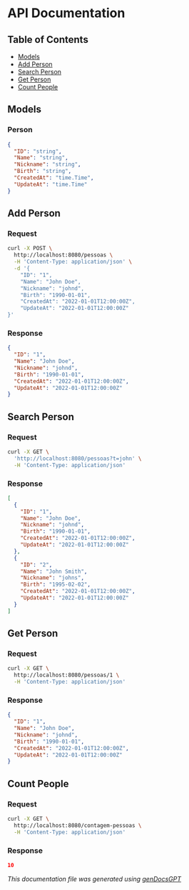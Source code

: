 # API Documentation

## Table of Contents
- [Models](#models)
- [Add Person](#add-person)
- [Search Person](#search-person)
- [Get Person](#get-person)
- [Count People](#count-people)

## Models<a name="models"></a>
### Person
```json
{
  "ID": "string",
  "Name": "string",
  "Nickname": "string",
  "Birth": "string",
  "CreatedAt": "time.Time",
  "UpdateAt": "time.Time"
}
```

## Add Person<a name="add-person"></a>
### Request
```bash
curl -X POST \
  http://localhost:8080/pessoas \
  -H 'Content-Type: application/json' \
  -d '{
    "ID": "1",
    "Name": "John Doe",
    "Nickname": "johnd",
    "Birth": "1990-01-01",
    "CreatedAt": "2022-01-01T12:00:00Z",
    "UpdateAt": "2022-01-01T12:00:00Z"
}'
```

### Response
```json
{
  "ID": "1",
  "Name": "John Doe",
  "Nickname": "johnd",
  "Birth": "1990-01-01",
  "CreatedAt": "2022-01-01T12:00:00Z",
  "UpdateAt": "2022-01-01T12:00:00Z"
}
```

## Search Person<a name="search-person"></a>
### Request
```bash
curl -X GET \
  'http://localhost:8080/pessoas?t=john' \
  -H 'Content-Type: application/json'
```

### Response
```json
[
  {
    "ID": "1",
    "Name": "John Doe",
    "Nickname": "johnd",
    "Birth": "1990-01-01",
    "CreatedAt": "2022-01-01T12:00:00Z",
    "UpdateAt": "2022-01-01T12:00:00Z"
  },
  {
    "ID": "2",
    "Name": "John Smith",
    "Nickname": "johns",
    "Birth": "1995-02-02",
    "CreatedAt": "2022-01-01T12:00:00Z",
    "UpdateAt": "2022-01-01T12:00:00Z"
  }
]
```

## Get Person<a name="get-person"></a>
### Request
```bash
curl -X GET \
  http://localhost:8080/pessoas/1 \
  -H 'Content-Type: application/json'
```

### Response
```json
{
  "ID": "1",
  "Name": "John Doe",
  "Nickname": "johnd",
  "Birth": "1990-01-01",
  "CreatedAt": "2022-01-01T12:00:00Z",
  "UpdateAt": "2022-01-01T12:00:00Z"
}
```

## Count People<a name="count-people"></a>
### Request
```bash
curl -X GET \
  http://localhost:8080/contagem-pessoas \
  -H 'Content-Type: application/json'
```

### Response
```json
10
```

*This documentation file was generated using [genDocsGPT](https://github.com/marco-rosner/genDocsGPT)*